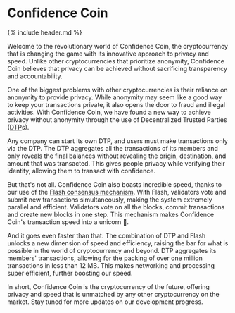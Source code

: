 
# Confidence Coin
{% include header.md %}

Welcome to the revolutionary world of Confidence Coin, the cryptocurrency that is changing the game with its innovative approach to privacy and speed. Unlike other cryptocurrencies that prioritize anonymity, Confidence Coin believes that privacy can be achieved without sacrificing transparency and accountability.

One of the biggest problems with other cryptocurrencies is their reliance on anonymity to provide privacy. While anonymity may seem like a good way to keep your transactions private, it also opens the door to fraud and illegal activities. With Confidence Coin, we have found a new way to achieve privacy without anonymity through the use of Decentralized Trusted Parties ([DTP](/dtp/)s).

Any company can start its own DTP, and users must make transactions only via the DTP. The DTP aggregates all the transactions of its members and only reveals the final balances without revealing the origin, destination, and amount that was transacted. This gives people privacy while verifying their identity, allowing them to transact with confidence.

But that's not all. Confidence Coin also boasts incredible speed, thanks to our use of the [Flash consensus mechanism](/Flash-Consensus-algorithm/). With Flash, validators vote and submit new transactions simultaneously, making the system extremely parallel and efficient. Validators vote on all the blocks, commit transactions and create new blocks in one step. This mechanism makes Confidence Coin's transaction speed into a unicorn 🦄.

And it goes even faster than that. The combination of DTP and Flash unlocks a new dimension of speed and efficiency, raising the bar for what is possible in the world of cryptocurrency and beyond. DTP aggregates its members' transactions, allowing for the packing of over one million transactions in less than 12 MB. This makes networking and processing super efficient, further boosting our speed.

In short, Confidence Coin is the cryptocurrency of the future, offering privacy and speed that is unmatched by any other cryptocurrency on the market. Stay tuned for more updates on our development progress.





